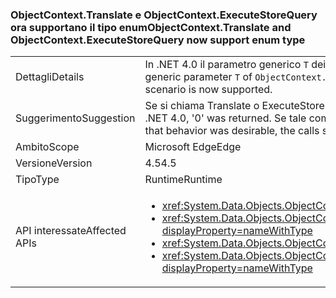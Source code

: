 ### <a name="objectcontexttranslate-and-objectcontextexecutestorequery-now-support-enum-type"></a><span data-ttu-id="51b6e-101">ObjectContext.Translate e ObjectContext.ExecuteStoreQuery ora supportano il tipo enum</span><span class="sxs-lookup"><span data-stu-id="51b6e-101">ObjectContext.Translate and ObjectContext.ExecuteStoreQuery now support enum type</span></span>

|   |   |
|---|---|
|<span data-ttu-id="51b6e-102">Dettagli</span><span class="sxs-lookup"><span data-stu-id="51b6e-102">Details</span></span>|<span data-ttu-id="51b6e-103">In .NET 4.0 il parametro generico <code>T</code> dei metodi <code>ObjectContext.Translate</code> e <code>ObjectContext.ExecuteStoreQuery</code> non può essere un tipo enum.</span><span class="sxs-lookup"><span data-stu-id="51b6e-103">In .NET 4.0, the generic parameter <code>T</code> of <code>ObjectContext.Translate</code> and <code>ObjectContext.ExecuteStoreQuery</code> methods could not be an enum.</span></span> <span data-ttu-id="51b6e-104">Questo scenario è ora supportato.</span><span class="sxs-lookup"><span data-stu-id="51b6e-104">That scenario is now supported.</span></span>|
|<span data-ttu-id="51b6e-105">Suggerimento</span><span class="sxs-lookup"><span data-stu-id="51b6e-105">Suggestion</span></span>|<span data-ttu-id="51b6e-106">Se si chiama Translate o ExecuteStoreQuery su un tipo enum in .NET 4.0, viene restituito '0'.</span><span class="sxs-lookup"><span data-stu-id="51b6e-106">If Translate or ExecuteStoreQuery was called on an enum type in .NET 4.0, '0' was returned.</span></span> <span data-ttu-id="51b6e-107">Se tale comportamento è quello desiderabile, le chiamate devono essere sostituite con una costante 0 (o l'enum equivalente).</span><span class="sxs-lookup"><span data-stu-id="51b6e-107">If that behavior was desirable, the calls should be replaced with a constant 0 (or the enum equivalent of it).</span></span>|
|<span data-ttu-id="51b6e-108">Ambito</span><span class="sxs-lookup"><span data-stu-id="51b6e-108">Scope</span></span>|<span data-ttu-id="51b6e-109">Microsoft Edge</span><span class="sxs-lookup"><span data-stu-id="51b6e-109">Edge</span></span>|
|<span data-ttu-id="51b6e-110">Versione</span><span class="sxs-lookup"><span data-stu-id="51b6e-110">Version</span></span>|<span data-ttu-id="51b6e-111">4.5</span><span class="sxs-lookup"><span data-stu-id="51b6e-111">4.5</span></span>|
|<span data-ttu-id="51b6e-112">Tipo</span><span class="sxs-lookup"><span data-stu-id="51b6e-112">Type</span></span>|<span data-ttu-id="51b6e-113">Runtime</span><span class="sxs-lookup"><span data-stu-id="51b6e-113">Runtime</span></span>|
|<span data-ttu-id="51b6e-114">API interessate</span><span class="sxs-lookup"><span data-stu-id="51b6e-114">Affected APIs</span></span>|<ul><li><xref:System.Data.Objects.ObjectContext.Translate%60%601(System.Data.Common.DbDataReader)?displayProperty=nameWithType></li><li><xref:System.Data.Objects.ObjectContext.Translate%60%601(System.Data.Common.DbDataReader,System.String,System.Data.Objects.MergeOption)?displayProperty=nameWithType></li><li><xref:System.Data.Objects.ObjectContext.ExecuteStoreQuery%60%601(System.String,System.Object[])?displayProperty=nameWithType></li><li><xref:System.Data.Objects.ObjectContext.ExecuteStoreQuery%60%601(System.String,System.String,System.Data.Objects.MergeOption,System.Object[])?displayProperty=nameWithType></li></ul>|

